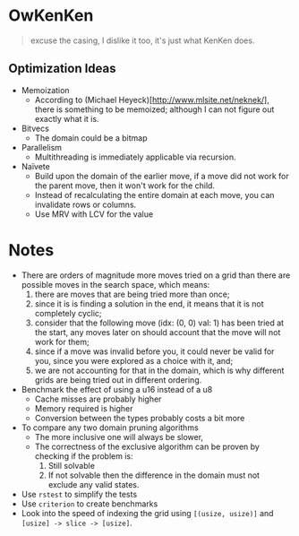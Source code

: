 # OwKenKen
> excuse the casing, I dislike it too, it's just what KenKen does.

## Optimization Ideas

- Memoization
  - According to (Michael Heyeck)[http://www.mlsite.net/neknek/], there is something to be memoized; although I can not figure out exactly what it is.
- Bitvecs
  - The domain could be a bitmap
- Parallelism
  - Multithreading is immediately applicable via recursion.
- Naïvete
  - Build upon the domain of the earlier move, if a move did not work for the parent move, then it won't work for the child.
  - Instead of recalculating the entire domain at each move, you can invalidate rows or columns.
  - Use MRV with LCV for the value

# Notes

- There are orders of magnitude more moves tried on a grid than there are possible moves in the search space, which means:
  1. there are moves that are being tried more than once;
  2. since it is is finding a solution in the end, it means that it is not completely cyclic;
  3. consider that the following move (idx: (0, 0) val: 1) has been tried at the start, any moves later on should account that
      the move will not work for them;
  4. since if a move was invalid before you, it could never be valid for you, since you were explored as a choice with it, and;
  5. we are not accounting for that in the domain, which is why different grids are being tried out in different ordering.
- Benchmark the effect of using a u16 instead of a u8
  - Cache misses are probably higher
  - Memory required is higher
  - Conversion between the types probably costs a bit more
- To compare any two domain pruning algorithms
  - The more inclusive one will always be slower,
  - The correctness of the exclusive algorithm can be proven by checking if the problem is:
    1. Still solvable
    2. If not solvable then the difference in the domain must not exclude any valid states.
- Use `rstest` to simplify the tests
- Use `criterion` to create benchmarks
- Look into the speed of indexing the grid using `[(usize, usize)]` and `[usize] -> slice -> [usize]`.
